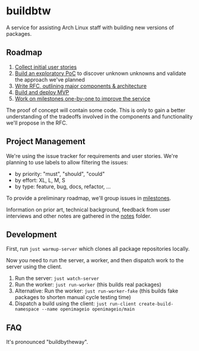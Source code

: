 # buildbtw

A service for assisting Arch Linux staff with building new versions of packages.

## Roadmap

1. [Collect initial user stories](https://gitlab.archlinux.org/archlinux/buildbtw/-/milestones/1)
1. [Build an exploratory PoC](https://gitlab.archlinux.org/archlinux/buildbtw/-/milestones/2) to discover unknown unknowns and validate the approach we've planned
1. [Write RFC, outlining major components & architecture](https://gitlab.archlinux.org/archlinux/buildbtw/-/milestones/3)
1. [Build and deploy MVP](https://gitlab.archlinux.org/archlinux/buildbtw/-/milestones/4)
1. [Work on milestones one-by-one to improve the service](https://gitlab.archlinux.org/archlinux/buildbtw/-/milestones)

The proof of concept will contain some code. This is only to gain a better understanding of the tradeoffs involved in the components and functionality we'll propose in the RFC. 

## Project Management

We're using the issue tracker for requirements and user stories. We're planning to use labels to allow filtering the issues:

- by priority: "must", "should", "could"
- by effort: XL, L, M, S
- by type: feature, bug, docs, refactor, ...

To provide a preliminary roadmap, we'll group issues in [milestones](https://gitlab.archlinux.org/archlinux/buildbtw/-/milestones).

Information on prior art, technical background, feedback from user interviews and other notes are gathered in the [notes](./notes) folder. 

## Development

First, run `just warmup-server` which clones all package repositories locally.

Now you need to run the server, a worker, and then dispatch work to the server using the client.

1. Run the server: `just watch-server`
1. Run the worker: `just run-worker` (this builds real packages)
1. Alternative: Run the worker: `just run-worker-fake` (this builds fake packages to shorten manual cycle testing time)
1. Dispatch a build using the client: `just run-client create-build-namespace --name openimageio openimageio/main`

## FAQ

It's pronounced "buildbytheway".
